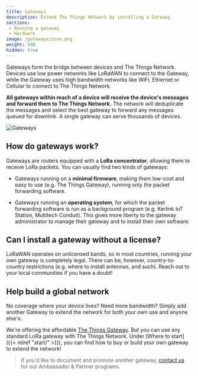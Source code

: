 ```yaml
---
title: Gateways
description: Extend The Things Network by installing a Gateway.
sections:
 - Running a gateway
 - Hardware
image: /gateways/icon.png
weight: 500
hidden: true
---
```


Gateways form the bridge between devices and The Things Network. Devices use low power networks like LoRaWAN to connect to the Gateway, while the Gateway uses high bandwidth networks like WiFi, Ethernet or Cellular to connect to The Things Network.

**All gateways within reach of a device will receive the device's messages and forward them to The Things Network.** The network will deduplicate the messages and select the best gateway to forward any messages queued for downlink. A single gateway can serve thousands of devices.

![Gateways](gateways-overview.png)

## How do gateways work?

Gateways are routers equipped with a **LoRa concentrator**, allowing them to receive LoRa packets. You can usually find two kinds of gateways:

+ Gateways running on a **minimal firmware**, making them low-cost and easy to use (e.g. The Things Gateway), running only the packet forwarding software.

+ Gateways running an **operating system**, for which the packet forwarding software is run as a background program (e.g. Kerlink IoT Station, Multitech Conduit). This gives more liberty to the gateway administrator to manage their gateway and to install their own software.

## Can I install a gateway without a license?

LoRaWAN operates on unlicensed bands, so in most countries, running your own gateway is completely legal. There can be, however, country-to-country restrictions (e.g. where to install antennas, and such). Reach out to your local communities if you have a doubt!

## Help build a global network

No coverage where your device lives? Need more bandwidth? Simply add another Gateway to extend the network for both your own use and anyone else's.

We're offering the affordable [The Things Gateway](https://www.kickstarter.com/projects/419277966/the-things-network). But you can use any standard LoRa gateway with The Things Network. Under [Where to start]({{< relref "start/" >}}), you can find how to buy or build your own gateway to extend the network!

> If you'd like to document and promote another gateway, [contact us](mailto:johan@thethingsnetwork.org) for our Ambassador & Partner programs.
